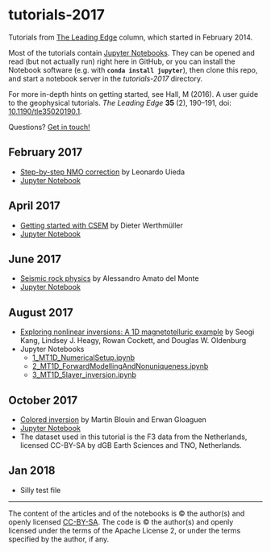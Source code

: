 # tutorials-2017

Tutorials from [The Leading Edge](http://library.seg.org/journal/leedff) column, which started in February 2014.

Most of the tutorials contain [Jupyter Notebooks](https://jupyter.org/). They can be opened and read (but not actually run) right here in GitHub, or you can install the Notebook software (e.g. with **`conda install jupyter`**), then clone this repo, and start a notebook server in the *tutorials-2017* directory.

For more in-depth hints on getting started, see Hall, M (2016). A user guide to the geophysical tutorials. _The Leading Edge_ **35** (2), 190–191, doi: [10.1190/tle35020190.1](http://library.seg.org/doi/abs/10.1190/tle35020190.1).

Questions? [Get in touch!](mailto:matt@agilegeoscience.com) 

## February 2017
- [Step-by-step NMO correction](http://library.seg.org/doi/abs/10.1190/tle36020179.1) by Leonardo Uieda
- [Jupyter Notebook](https://github.com/seg/tutorials-2017/blob/master/1702_Step_by_step_NMO/step-by-step-nmo.ipynb)

## April 2017
- [Getting started with CSEM](http://library.seg.org/doi/abs/10.1190/tle36040352.1) by Dieter Werthmüller
- [Jupyter Notebook](https://github.com/seg/tutorials-2017/blob/master/1704_Getting_started_with_CSEM/Notebook.ipynb)

## June 2017
- [Seismic rock physics](http://library.seg.org/doi/abs/10.1190/tle36060523.1) by Alessandro Amato del Monte
- [Jupyter Notebook](https://github.com/seg/tutorials-2017/blob/master/1706_Seismic_rock_physics/seismic_rock_physics.ipynb)

## August 2017
- [Exploring nonlinear inversions: A 1D magnetotelluric example](http://library.seg.org/doi/abs/10.1190/tle36080696.1) by Seogi Kang, Lindsey J. Heagy, Rowan Cockett, and Douglas W. Oldenburg
- Jupyter Notebooks
    - [1_MT1D_NumericalSetup.ipynb](1708_Nonlinear_inversion/1_MT1D_NumericalSetup.ipynb)
    - [2_MT1D_ForwardModellingAndNonuniqueness.ipynb](1708_Nonlinear_inversion/2_MT1D_ForwardModellingAndNonuniqueness.ipynb)
    - [3_MT1D_5layer_inversion.ipynb](1708_Nonlinear_inversion/3_MT1D_5layer_inversion.ipynb)

## October 2017
- [Colored inversion](http://library.seg.org/doi/abs/10.1190/tle36100858.1) by Martin Blouin and Erwan Gloaguen
- [Jupyter Notebook](https://github.com/seg/tutorials-2017/blob/master/1710_Colored_inversion/Colored_inversion_notebook.ipynb)
- The dataset used in this tutorial is the F3 data from the Netherlands, licensed CC-BY-SA by dGB Earth Sciences and TNO, Netherlands.

## Jan 2018
- Silly test file

<hr />

The content of the articles and of the notebooks is © the author(s) and openly licensed [CC-BY-SA](https://creativecommons.org/licenses/by-sa/3.0/). The code is © the author(s) and openly licensed under the terms of the Apache License 2, or under the terms specified by the author, if any.
